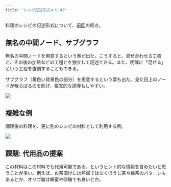 ```yaml
---
title: 'レシピ記述形式メモ #2'
---
```

料理のレシピの記述形式について、[前回](https://r7kamura.com/articles/2022-05-13-mermaid-recipe-memo)の続き。

無名の中間ノード、サブグラフ
--------------

無名の中間ノードを用意するという案が出た。こうすると、混ぜ合わせる工程と、その後の加熱などの工程とを独立して記述できる。また、明確に「混ぜる」という工程を強調することもできる。

サブグラフ（黄色い背景色の部分）を用意するという案も出た。見た目上のノードが散らばるのを防げ、視覚的な誘導もしやすい。

![](https://lh6.googleusercontent.com/JQbi5E8xx989ccITsSZ3wvVPE0upGG0RF8B4qnDt5MwznoRhiKg4giMu0tj_3pIx2OA2OAvrnKGxJ81D7eYGSbkKwNTvaQ5c1mdY4sn6NlzTy1FGCe-EAIUjRd73TVBmsmQB0QnyPau4kkTjhljl6qwE0uNCBYrfGGARQ1zluqmCwoVuhl32LPoFS4fU)

複雑な例
----

調理後の料理を、更に別のレシピの材料として利用する例。

![](https://lh5.googleusercontent.com/TEQ2opYrmcuDYDEy30n2CDf3E63vV7B-_eD6hS18yU0JWv6q78iCjgpuwix1QQkINcBfAtwxkNDiWr0v2zCitZ60oIdb-HBFKvDvuxXoZqBzPiGO8fdAFbRFvmAvYCC0yh8g0_nfzpaaaOJ80-xKbcRoWVr2Ijfp38XPaYJi9lQvUOacXXwGDsOZ6Nt_)

課題: 代用品の提案
----------

この材料はこの材料でも代用可能である、というヒント的な情報を含めたいと思うことが多い。例えば、お茶漬けには熱湯ではなくほうじ茶や緑茶のパターンもあるとか、オリゴ糖は蜂蜜や砂糖でも良いとか。
